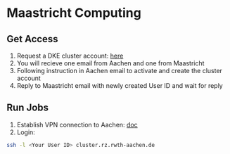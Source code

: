 # Maastricht Computing

## Get Access

1. Request a DKE cluster account: [here](https://fse.maastrichtuniversity.nl/lo-fse/site/requests/request-dke-cluster-access/)
2. You will recieve one email from Aachen and one from Maastricht
3. Following instruction in Aachen email to activate and create the cluster account
4. Reply to Maastricht email with newly created User ID and wait for reply

## Run Jobs

1. Establish VPN connection to Aachen: [doc](https://doc.itc.rwth-aachen.de/pages/viewpage.action?pageId=3475772)
2. Login: 

```bash
ssh -l <Your User ID> cluster.rz.rwth-aachen.de
```

